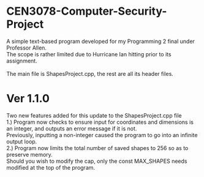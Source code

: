 # CEN3078-Computer-Security-Project
A simple text-based program developed for my Programming 2 final under Professor Allen. \
The scope is rather limited due to Hurricane Ian hitting prior to its assignment.  
\
The main file is ShapesProject.cpp, the rest are all its header files. 

# Ver 1.1.0
Two new features added for this update to the ShapesProject.cpp file 
\
1.) Program now checks to ensure input for coordinates and dimensions is an integer, and outputs an error message if it is not. \
Previously, inputting a non-integer caused the program to go into an infinite output loop.
\
2.) Program now limits the total number of saved shapes to 256 so as to preserve memory. \
Should you wish to modify the cap, only the const MAX_SHAPES needs modified at the top of the program.
